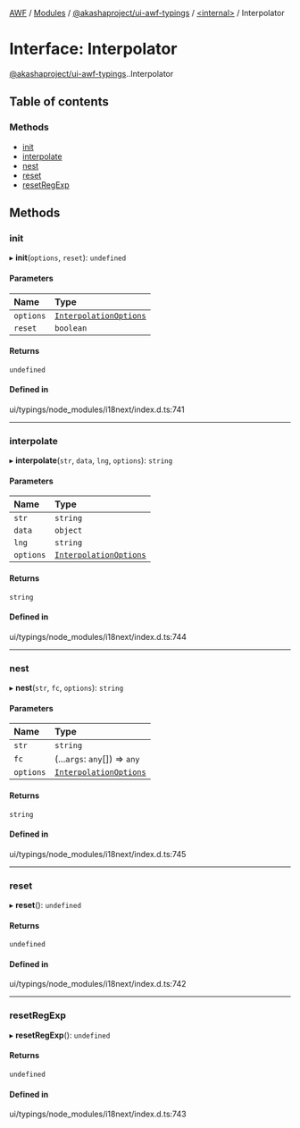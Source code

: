[AWF](../README.md) / [Modules](../modules.md) / [@akashaproject/ui-awf-typings](../modules/akashaproject_ui_awf_typings.md) / [<internal\>](../modules/akashaproject_ui_awf_typings._internal_.md) / Interpolator

# Interface: Interpolator

[@akashaproject/ui-awf-typings](../modules/akashaproject_ui_awf_typings.md).[<internal>](../modules/akashaproject_ui_awf_typings._internal_.md).Interpolator

## Table of contents

### Methods

- [init](akashaproject_ui_awf_typings._internal_.Interpolator.md#init)
- [interpolate](akashaproject_ui_awf_typings._internal_.Interpolator.md#interpolate)
- [nest](akashaproject_ui_awf_typings._internal_.Interpolator.md#nest)
- [reset](akashaproject_ui_awf_typings._internal_.Interpolator.md#reset)
- [resetRegExp](akashaproject_ui_awf_typings._internal_.Interpolator.md#resetregexp)

## Methods

### init

▸ **init**(`options`, `reset`): `undefined`

#### Parameters

| Name | Type |
| :------ | :------ |
| `options` | [`InterpolationOptions`](akashaproject_ui_awf_typings._internal_.InterpolationOptions.md) |
| `reset` | `boolean` |

#### Returns

`undefined`

#### Defined in

ui/typings/node_modules/i18next/index.d.ts:741

___

### interpolate

▸ **interpolate**(`str`, `data`, `lng`, `options`): `string`

#### Parameters

| Name | Type |
| :------ | :------ |
| `str` | `string` |
| `data` | `object` |
| `lng` | `string` |
| `options` | [`InterpolationOptions`](akashaproject_ui_awf_typings._internal_.InterpolationOptions.md) |

#### Returns

`string`

#### Defined in

ui/typings/node_modules/i18next/index.d.ts:744

___

### nest

▸ **nest**(`str`, `fc`, `options`): `string`

#### Parameters

| Name | Type |
| :------ | :------ |
| `str` | `string` |
| `fc` | (...`args`: `any`[]) => `any` |
| `options` | [`InterpolationOptions`](akashaproject_ui_awf_typings._internal_.InterpolationOptions.md) |

#### Returns

`string`

#### Defined in

ui/typings/node_modules/i18next/index.d.ts:745

___

### reset

▸ **reset**(): `undefined`

#### Returns

`undefined`

#### Defined in

ui/typings/node_modules/i18next/index.d.ts:742

___

### resetRegExp

▸ **resetRegExp**(): `undefined`

#### Returns

`undefined`

#### Defined in

ui/typings/node_modules/i18next/index.d.ts:743
